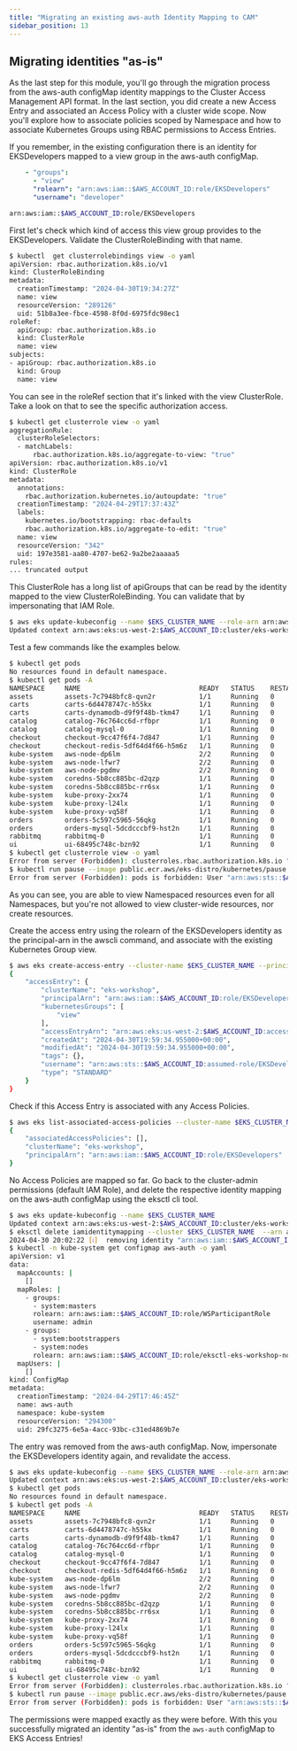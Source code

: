 ```yaml
---
title: "Migrating an existing aws-auth Identity Mapping to CAM"
sidebar_position: 13
---
```


## Migrating identities "as-is"

As the last step for this module, you'll go through the migration process from the aws-auth configMap identity mappings to the Cluster Access Management API format. In the last section, you did create a new Access Entry and associated an Access Policy with a cluster wide scope. Now you'll explore how to associate policies scoped by Namespace and how to associate Kubernetes Groups using RBAC permissions to Access Entries.

If you remember, in the existing configuration there is an identity for  EKSDevelopers mapped to a view group in the aws-auth configMap.

```yaml
    - "groups":
      - "view"
      "rolearn": "arn:aws:iam::$AWS_ACCOUNT_ID:role/EKSDevelopers"
      "username": "developer"
```

```bash
arn:aws:iam::$AWS_ACCOUNT_ID:role/EKSDevelopers                                                    developer                               view
```

First let's check which kind of access this  view group provides to the EKSDevelopers. Validate the ClusterRoleBinding with that name.

```bash
$ kubectl  get clusterrolebindings view -o yaml
apiVersion: rbac.authorization.k8s.io/v1
kind: ClusterRoleBinding
metadata:
  creationTimestamp: "2024-04-30T19:34:27Z"
  name: view
  resourceVersion: "289126"
  uid: 51b8a3ee-fbce-4598-8f0d-6975fdc98ec1
roleRef:
  apiGroup: rbac.authorization.k8s.io
  kind: ClusterRole
  name: view
subjects:
- apiGroup: rbac.authorization.k8s.io
  kind: Group
  name: view
```

You can see in the roleRef section that it's linked with the view ClusterRole. Take a look on that to see the specific authorization access.

```bash
$ kubectl get clusterrole view -o yaml
aggregationRule:
  clusterRoleSelectors:
  - matchLabels:
      rbac.authorization.k8s.io/aggregate-to-view: "true"
apiVersion: rbac.authorization.k8s.io/v1
kind: ClusterRole
metadata:
  annotations:
    rbac.authorization.kubernetes.io/autoupdate: "true"
  creationTimestamp: "2024-04-29T17:37:43Z"
  labels:
    kubernetes.io/bootstrapping: rbac-defaults
    rbac.authorization.k8s.io/aggregate-to-edit: "true"
  name: view
  resourceVersion: "342"
  uid: 197e3581-aa80-4707-be62-9a2be2aaaaa5
rules:
... truncated output
```

This ClusterRole has a long list of apiGroups that can be read by the identity mapped to the view ClusterRoleBinding. You can validate that by impersonating that IAM Role.

```bash
$ aws eks update-kubeconfig --name $EKS_CLUSTER_NAME --role-arn arn:aws:iam::$AWS_ACCOUNT_ID:role/EKSDevelopers
Updated context arn:aws:eks:us-west-2:$AWS_ACCOUNT_ID:cluster/eks-workshop in /home/ec2-user/.kube/config
```

Test a few commands like the examples below.

```bash
$ kubectl get pods
No resources found in default namespace.
$ kubectl get pods -A
NAMESPACE     NAME                              READY   STATUS    RESTARTS   AGE
assets        assets-7c7948bfc8-qvn2r           1/1     Running   0          25h
carts         carts-6d4478747c-h55kx            1/1     Running   0          25h
carts         carts-dynamodb-d9f9f48b-tkm47     1/1     Running   0          25h
catalog       catalog-76c764cc6d-rfbpr          1/1     Running   0          25h
catalog       catalog-mysql-0                   1/1     Running   0          25h
checkout      checkout-9cc47f6f4-7d847          1/1     Running   0          25h
checkout      checkout-redis-5df64d4f66-h5m6z   1/1     Running   0          25h
kube-system   aws-node-dp6lm                    2/2     Running   0          28h
kube-system   aws-node-lfwr7                    2/2     Running   0          28h
kube-system   aws-node-pgdmv                    2/2     Running   0          28h
kube-system   coredns-5b8cc885bc-d2qzp          1/1     Running   0          28h
kube-system   coredns-5b8cc885bc-rr6sx          1/1     Running   0          28h
kube-system   kube-proxy-2xx74                  1/1     Running   0          28h
kube-system   kube-proxy-l24lx                  1/1     Running   0          28h
kube-system   kube-proxy-vq58f                  1/1     Running   0          28h
orders        orders-5c597c5965-56qkg           1/1     Running   0          25h
orders        orders-mysql-5dcdcccbf9-hst2n     1/1     Running   0          25h
rabbitmq      rabbitmq-0                        1/1     Running   0          25h
ui            ui-68495c748c-bzn92               1/1     Running   0          25h
$ kubectl get clusterrole view -o yaml
Error from server (Forbidden): clusterroles.rbac.authorization.k8s.io "view" is forbidden: User "arn:aws:sts::$AWS_ACCOUNT_ID:assumed-role/EKSViewOnly/EKSGetTokenAuth" cannot get resource "clusterroles" in API group "rbac.authorization.k8s.io" at the cluster scope
$ kubectl run pause --image public.ecr.aws/eks-distro/kubernetes/pause:3.9
Error from server (Forbidden): pods is forbidden: User "arn:aws:sts::$AWS_ACCOUNT_ID:assumed-role/EKSViewOnly/EKSGetTokenAuth" cannot create resource "pods" in API group "" in the namespace "default"
```

As you can see, you are able to view Namespaced resources even for all Namespaces, but you're not allowed to view cluster-wide resources, nor create resources.

Create the access entry using the rolearn of the EKSDevelopers identity as the principal-arn in the awscli command, and associate with the existing Kubernetes Group view.

```bash
$ aws eks create-access-entry --cluster-name $EKS_CLUSTER_NAME --principal-arn arn:aws:iam::$AWS_ACCOUNT_ID:role/EKSDevelopers --kubernetes-groups view
{
    "accessEntry": {
        "clusterName": "eks-workshop",
        "principalArn": "arn:aws:iam::$AWS_ACCOUNT_ID:role/EKSDevelopers",
        "kubernetesGroups": [
            "view"
        ],
        "accessEntryArn": "arn:aws:eks:us-west-2:$AWS_ACCOUNT_ID:access-entry/eks-workshop/role/$AWS_ACCOUNT_ID/EKSDevelopers/d6c7984b-a9e0-60f8-c69f-38e63f8846d6",
        "createdAt": "2024-04-30T19:59:34.955000+00:00",
        "modifiedAt": "2024-04-30T19:59:34.955000+00:00",
        "tags": {},
        "username": "arn:aws:sts::$AWS_ACCOUNT_ID:assumed-role/EKSDevelopers/{{SessionName}}",
        "type": "STANDARD"
    }
}
```

Check if this Access Entry is associated with any Access Policies.

```bash
$ aws eks list-associated-access-policies --cluster-name $EKS_CLUSTER_NAME --principal-arn arn:aws:iam::$AWS_ACCOUNT_ID:role/EKSDevelopers
{
    "associatedAccessPolicies": [],
    "clusterName": "eks-workshop",
    "principalArn": "arn:aws:iam::$AWS_ACCOUNT_ID:role/EKSDevelopers"
}
```

No Access Policies are mapped so far. Go back to the cluster-admin permissions (default IAM Role), and delete the respective identity mapping on the aws-auth configMap using the eksctl cli tool.

```bash
$ aws eks update-kubeconfig --name $EKS_CLUSTER_NAME
Updated context arn:aws:eks:us-west-2:$AWS_ACCOUNT_ID:cluster/eks-workshop in /home/ec2-user/.kube/config
$ eksctl delete iamidentitymapping --cluster $EKS_CLUSTER_NAME  --arn arn:aws:iam::$AWS_ACCOUNT_ID:role/EKSPowerUser
2024-04-30 20:02:22 [ℹ]  removing identity "arn:aws:iam::$AWS_ACCOUNT_ID:role/EKSPowerUser" from auth ConfigMap (username = "poweruser", groups = ["poweruser"])
$ kubectl -n kube-system get configmap aws-auth -o yaml
apiVersion: v1
data:
  mapAccounts: |
    []
  mapRoles: |
    - groups:
      - system:masters
      rolearn: arn:aws:iam::$AWS_ACCOUNT_ID:role/WSParticipantRole
      username: admin
    - groups:
      - system:bootstrappers
      - system:nodes
      rolearn: arn:aws:iam::$AWS_ACCOUNT_ID:role/eksctl-eks-workshop-nodegroup-defa-NodeInstanceRole-647HpxD4e9mr
  mapUsers: |
    []
kind: ConfigMap
metadata:
  creationTimestamp: "2024-04-29T17:46:45Z"
  name: aws-auth
  namespace: kube-system
  resourceVersion: "294300"
  uid: 29fc3275-6e5a-4acc-93bc-c31ed4869b7e
```

The entry was removed from the aws-auth configMap. Now, impersonate the EKSDevelopers identity again, and revalidate the access.

```bash
$ aws eks update-kubeconfig --name $EKS_CLUSTER_NAME --role-arn arn:aws:iam::$AWS_ACCOUNT_ID:role/EKSDevelopers
Updated context arn:aws:eks:us-west-2:$AWS_ACCOUNT_ID:cluster/eks-workshop in /home/ec2-user/.kube/config
$ kubectl get pods
No resources found in default namespace.
$ kubectl get pods -A
NAMESPACE     NAME                              READY   STATUS    RESTARTS   AGE
assets        assets-7c7948bfc8-qvn2r           1/1     Running   0          25h
carts         carts-6d4478747c-h55kx            1/1     Running   0          25h
carts         carts-dynamodb-d9f9f48b-tkm47     1/1     Running   0          25h
catalog       catalog-76c764cc6d-rfbpr          1/1     Running   0          25h
catalog       catalog-mysql-0                   1/1     Running   0          25h
checkout      checkout-9cc47f6f4-7d847          1/1     Running   0          25h
checkout      checkout-redis-5df64d4f66-h5m6z   1/1     Running   0          25h
kube-system   aws-node-dp6lm                    2/2     Running   0          28h
kube-system   aws-node-lfwr7                    2/2     Running   0          28h
kube-system   aws-node-pgdmv                    2/2     Running   0          28h
kube-system   coredns-5b8cc885bc-d2qzp          1/1     Running   0          28h
kube-system   coredns-5b8cc885bc-rr6sx          1/1     Running   0          28h
kube-system   kube-proxy-2xx74                  1/1     Running   0          28h
kube-system   kube-proxy-l24lx                  1/1     Running   0          28h
kube-system   kube-proxy-vq58f                  1/1     Running   0          28h
orders        orders-5c597c5965-56qkg           1/1     Running   0          25h
orders        orders-mysql-5dcdcccbf9-hst2n     1/1     Running   0          25h
rabbitmq      rabbitmq-0                        1/1     Running   0          25h
ui            ui-68495c748c-bzn92               1/1     Running   0          25h
$ kubectl get clusterrole view -o yaml
Error from server (Forbidden): clusterroles.rbac.authorization.k8s.io "view" is forbidden: User "arn:aws:sts::$AWS_ACCOUNT_ID:assumed-role/EKSViewOnly/EKSGetTokenAuth" cannot get resource "clusterroles" in API group "rbac.authorization.k8s.io" at the cluster scope
$ kubectl run pause --image public.ecr.aws/eks-distro/kubernetes/pause:3.9
Error from server (Forbidden): pods is forbidden: User "arn:aws:sts::$AWS_ACCOUNT_ID:assumed-role/EKSViewOnly/EKSGetTokenAuth" cannot create resource "pods" in API group "" in the namespace "default"
```

The permissions were mapped exactly as they were before. With this you successfully migrated an identity "as-is" from the `aws-auth` configMap to EKS Access Entries!
